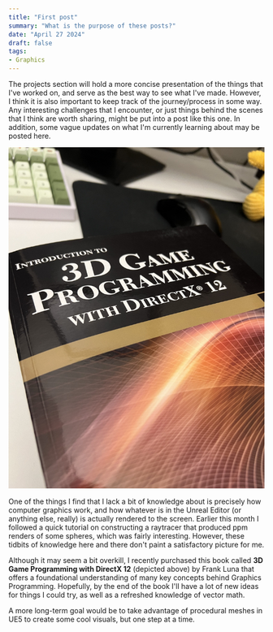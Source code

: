 ```yaml
---
title: "First post"
summary: "What is the purpose of these posts?"
date: "April 27 2024"
draft: false
tags:
- Graphics
---
```


The projects section will hold a more concise presentation of the things that I've worked on, and serve as the best way to see what I've made. However, I think it is also important to keep track of the journey/process in some way. Any interesting challenges that I encounter, or just things behind the scenes that I think are worth sharing, might be put into a post like this one. In addition, some vague updates on what I'm currently learning about may be posted here.

![DirectX 12](/public/01-firstpost/directx12.jpg)

One of the things I find that I lack a bit of knowledge about is precisely how computer graphics work, and how whatever is in the Unreal Editor (or anything else, really) is actually rendered to the screen. Earlier this month I followed a quick tutorial on constructing a raytracer that produced ppm renders of some spheres, which was fairly interesting. However, these tidbits of knowledge here and there don't paint a satisfactory picture for me.

Although it may seem a bit overkill, I recently purchased this book called **3D Game Programming with DirectX 12** (depicted above) by Frank Luna that offers a foundational understanding of many key concepts behind Graphics Programming. Hopefully, by the end of the book I'll have a lot of new ideas for things I could try, as well as a refreshed knowledge of vector math.

A more long-term goal would be to take advantage of procedural meshes in UE5 to create some cool visuals, but one step at a time.

